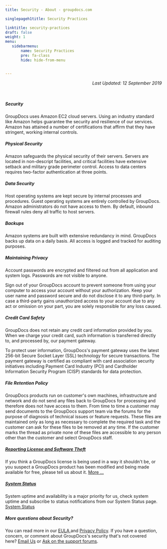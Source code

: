 ```yaml
---
title: Security - About - groupdocs.com

singlepageh1title: Security Practices

linktitle: security-practices
draft: false
weight: 1
menu:
   sidebarmenu: 
       name: Security Practices
       pre: fa-class
       hide: hide-from-menu 


---
```



<div class="box1">
<p style="text-align: right;"><em>Last Updated: 12 September 2019</em></p>
<div class="clearfix"> </div>
<h5>Security </h5>
<div class="box1 row">
<div class="col-md-12">
<p>GroupDocs uses Amazon EC2 cloud servers. Using an industry standard like Amazon helps guarantee the security and resilience of our services. Amazon has attained a number of certifications that affirm that they have stringent, working internal controls.</p>
</div>
</div>
<div class="box1 row">
<div class="col-md-12">
<h5>Physical Security</h5>
<p>Amazon safeguards the physical security of their servers. Servers are located in non-descript facilities, and critical facilities have extensive setback and military grade perimeter control. Access to data centers requires two-factor authentication at three points.</p>
</div>
</div>
<div class="box1 row">
<div class="col-md-12">
<h5>Data Security</h5>
<p>Host operating systems are kept secure by internal processes and procedures. Guest operating systems are entirely controlled by GroupDocs. Amazon administrators do not have access to them. By default, inbound firewall rules deny all traffic to host servers.</p>
</div>
</div>
<div class="box1 row">
<div class="col-md-12">
<h5>Backups</h5>
<p>Amazon systems are built with extensive redundancy in mind. GroupDocs backs up data on a daily basis. All access is logged and tracked for auditing purposes.</p>
</div>
</div>
<div class="box1 row">
<div class="col-md-12">
<h5>Maintaining Privacy</h5>
<p>Account passwords are encrypted and filtered out from all application and system logs. Passwords are not visible to anyone.</p>
<p>Sign out of your GroupDocs account to prevent someone from using your computer to access your account without your authorization. Keep your user name and password secure and do not disclose it to any third-party. In case a third-party gains unauthorized access to your account due to any act or omission on your part, you are solely responsible for any loss caused.</p>
</div>
</div>
<div class="box1 row">
<div class="col-md-12">
<h5>Credit Card Safety</h5>
<p>GroupDocs does not retain any credit card information provided by you. When we charge your credit card, such information is transferred directly to, and processed by, our payment gateway.</p>
<p>To protect user information, GroupDocs's payment gateway uses the latest 256-bit Secure Socket Layer (SSL) technology for secure transactions. The payment gateway is certified as compliant with card association security initiatives including Payment Card Industry (PCI) and Cardholder Information Security Program (CISP) standards for data protection.</p>
</div>
</div>
<div class="box1 row">
<div class="col-md-12">
<h5>File Retention Policy</h5>
<p>GroupDocs products run on customer's own machines, infrastructure and network and do not send any files back to GroupDocs for processing and therefore does not have access to them. From time to time a customer may send documents to the GroupDocs support team via the forums for the purpose of diagnosis of technical issues or feature requests. These files are maintained only as long as necessary to complete the required task and the customer can ask for these files to be removed at any time. If the customer marks the thread as private none of these files are accessible to any person other than the customer and select GroupDocs staff.</p>
</div>
</div>
<div class="box1 row">
<div class="col-md-12">
<h5><a href="/legal/report-license-abuse">Reporting License and Software Theft</a></h5>
<p>If you think a GroupDocs license is being used in a way it shouldn't be, or you suspect a GroupDocs product has been modified and being made available for free, please tell us about it. <a href="/legal/report-license-abuse" rel="alternate">More ...</a></p>
</div>
</div>
<div class="box1 row">
<div class="col-md-12">
<h5><a href="https://status.groupdocs.com/" target="_blank" rel="noopener noreferrer">System Status</a></h5>
<p>System uptime and availability is a major priority for us, check system uptime and subscribe to status notifications from our System Status page. <a href="https://status.groupdocs.com/" target="_blank" rel="alternate noopener noreferrer">System Status</a></p>
</div>
</div>
<div class="box1 row">
<div class="col-md-12">
<h5>More questions about Security?</h5>
<p>You can read more in our <a href="/legal/eula" rel="alternate">EULA </a>and <a href="/legal/privacy-policy" rel="alternate">Privacy Policy</a>. If you have a question, concern, or comment about GroupDocs's security that's not covered here? <span id="cloakb2b93343ab10595955dfa357452ec986"><a href="mailto:security@aspose.com" rel="alternate">Email Us</a></span> or <a href="https://forum.groupdocs.com/" rel="alternate">Ask on the support forums</a>.</p>
</div>
</div>
</div>

